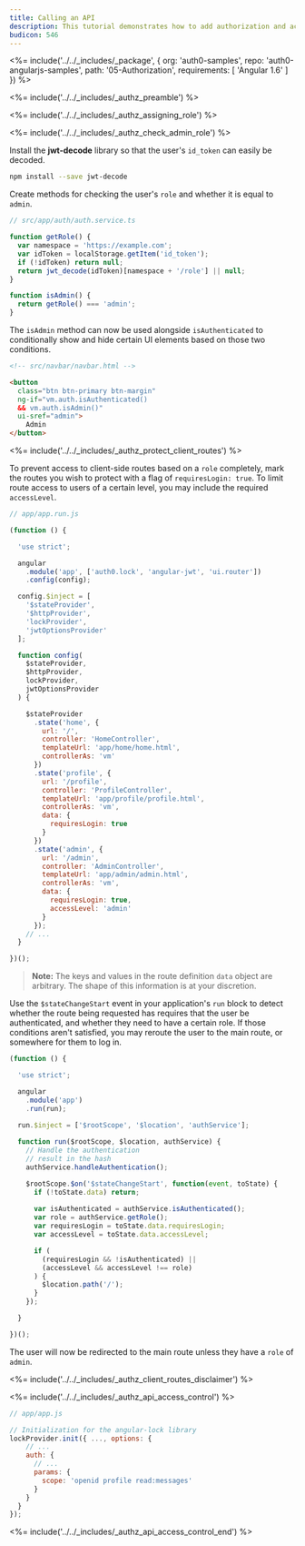 ```yaml
---
title: Calling an API
description: This tutorial demonstrates how to add authorization and access control to a React app with Auth0
budicon: 546
---
```


<%= include('../../_includes/_package', {
  org: 'auth0-samples',
  repo: 'auth0-angularjs-samples',
  path: '05-Authorization',
  requirements: [
    'Angular 1.6'
  ]
}) %>

<%= include('../../_includes/_authz_preamble') %>

<%= include('../../_includes/_authz_assigning_role') %>

<%= include('../../_includes/_authz_check_admin_role') %>

Install the **jwt-decode** library so that the user's `id_token` can easily be decoded.

```bash
npm install --save jwt-decode
```

Create methods for checking the user's `role` and whether it is equal to `admin`.

```js
// src/app/auth/auth.service.ts

function getRole() {
  var namespace = 'https://example.com';
  var idToken = localStorage.getItem('id_token');
  if (!idToken) return null;
  return jwt_decode(idToken)[namespace + '/role'] || null;
}

function isAdmin() {
  return getRole() === 'admin';
}
``` 

The `isAdmin` method can now be used alongside `isAuthenticated` to conditionally show and hide certain UI elements based on those two conditions.

```html
<!-- src/navbar/navbar.html -->

<button
  class="btn btn-primary btn-margin"
  ng-if="vm.auth.isAuthenticated()
  && vm.auth.isAdmin()"
  ui-sref="admin">
    Admin
</button>
```

<%= include('../../_includes/_authz_protect_client_routes') %>

To prevent access to client-side routes based on a `role` completely, mark the routes you wish to protect with a flag of `requiresLogin: true`. To limit route access to users of a certain level, you may include the required `accessLevel`.

```js
// app/app.run.js

(function () {

  'use strict';

  angular
    .module('app', ['auth0.lock', 'angular-jwt', 'ui.router'])
    .config(config);

  config.$inject = [
    '$stateProvider',
    '$httpProvider',
    'lockProvider',
    'jwtOptionsProvider'
  ];

  function config(
    $stateProvider,
    $httpProvider,
    lockProvider,
    jwtOptionsProvider
  ) {

    $stateProvider
      .state('home', {
        url: '/',
        controller: 'HomeController',
        templateUrl: 'app/home/home.html',
        controllerAs: 'vm'
      })
      .state('profile', {
        url: '/profile',
        controller: 'ProfileController',
        templateUrl: 'app/profile/profile.html',
        controllerAs: 'vm',
        data: {
          requiresLogin: true
        }
      })
      .state('admin', {
        url: '/admin',
        controller: 'AdminController',
        templateUrl: 'app/admin/admin.html',
        controllerAs: 'vm',
        data: { 
          requiresLogin: true,
          accessLevel: 'admin'
        }
      });
    // ...
  }

})();
```

> **Note:** The keys and values in the route definition `data` object are arbitrary. The shape of this information is at your discretion.

Use the `$stateChangeStart` event in your application's `run` block to detect whether the route being requested has requires that the user be authenticated, and whether they need to have a certain role. If those conditions aren't satisfied, you may reroute the user to the main route, or somewhere for them to log in.

```js
(function () {

  'use strict';

  angular
    .module('app')
    .run(run);

  run.$inject = ['$rootScope', '$location', 'authService'];
    
  function run($rootScope, $location, authService) {
    // Handle the authentication
    // result in the hash
    authService.handleAuthentication();

    $rootScope.$on('$stateChangeStart', function(event, toState) {
      if (!toState.data) return;
      
      var isAuthenticated = authService.isAuthenticated();
      var role = authService.getRole();
      var requiresLogin = toState.data.requiresLogin;
      var accessLevel = toState.data.accessLevel;

      if (
        (requiresLogin && !isAuthenticated) ||
        (accessLevel && accessLevel !== role)
      ) {
        $location.path('/');
      }
    });

  }

})();
```

The user will now be redirected to the main route unless they have a `role` of `admin`.

<%= include('../../_includes/_authz_client_routes_disclaimer') %>

<%= include('../../_includes/_authz_api_access_control') %>

```js
// app/app.js

// Initialization for the angular-lock library
lockProvider.init({ ..., options: {
    // ...
    auth: {
      // ...
      params: {
        scope: 'openid profile read:messages'
      }
    }
  }
});
```

<%= include('../../_includes/_authz_api_access_control_end') %>